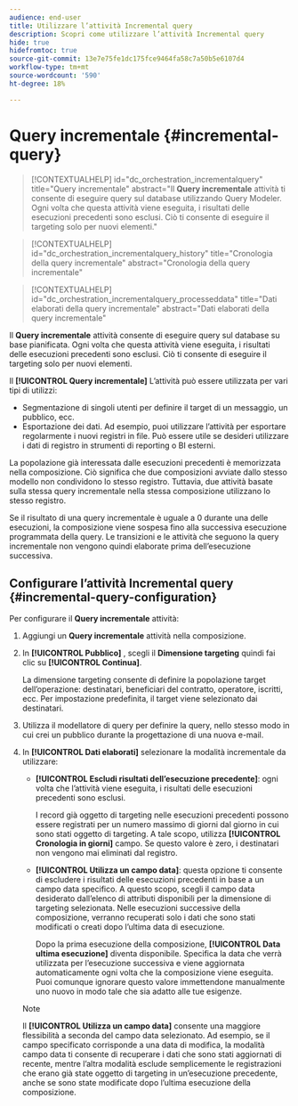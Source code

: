 ```yaml
---
audience: end-user
title: Utilizzare l’attività Incremental query
description: Scopri come utilizzare l’attività Incremental query
hide: true
hidefromtoc: true
source-git-commit: 13e7e75fe1dc175fce9464fa58c7a50b5e6107d4
workflow-type: tm+mt
source-wordcount: '590'
ht-degree: 18%

---
```


# Query incrementale {#incremental-query}

>[!CONTEXTUALHELP]
>id="dc_orchestration_incrementalquery"
>title="Query incrementale"
>abstract="Il **Query incrementale** attività ti consente di eseguire query sul database utilizzando Query Modeler. Ogni volta che questa attività viene eseguita, i risultati delle esecuzioni precedenti sono esclusi. Ciò ti consente di eseguire il targeting solo per nuovi elementi."

>[!CONTEXTUALHELP]
>id="dc_orchestration_incrementalquery_history"
>title="Cronologia della query incrementale"
>abstract="Cronologia della query incrementale"

>[!CONTEXTUALHELP]
>id="dc_orchestration_incrementalquery_processeddata"
>title="Dati elaborati della query incrementale"
>abstract="Dati elaborati della query incrementale"

Il **Query incrementale** attività consente di eseguire query sul database su base pianificata. Ogni volta che questa attività viene eseguita, i risultati delle esecuzioni precedenti sono esclusi. Ciò ti consente di eseguire il targeting solo per nuovi elementi.

Il **[!UICONTROL Query incrementale]** L’attività può essere utilizzata per vari tipi di utilizzi:

* Segmentazione di singoli utenti per definire il target di un messaggio, un pubblico, ecc.
* Esportazione dei dati. Ad esempio, puoi utilizzare l’attività per esportare regolarmente i nuovi registri in file. Può essere utile se desideri utilizzare i dati di registro in strumenti di reporting o BI esterni.

La popolazione già interessata dalle esecuzioni precedenti è memorizzata nella composizione. Ciò significa che due composizioni avviate dallo stesso modello non condividono lo stesso registro. Tuttavia, due attività basate sulla stessa query incrementale nella stessa composizione utilizzano lo stesso registro.

Se il risultato di una query incrementale è uguale a 0 durante una delle esecuzioni, la composizione viene sospesa fino alla successiva esecuzione programmata della query. Le transizioni e le attività che seguono la query incrementale non vengono quindi elaborate prima dell’esecuzione successiva.

## Configurare l’attività Incremental query {#incremental-query-configuration}

Per configurare il **Query incrementale** attività:

1. Aggiungi un **Query incrementale** attività nella composizione.

1. In **[!UICONTROL Pubblico]** , scegli il **Dimensione targeting** quindi fai clic su **[!UICONTROL Continua]**.

   La dimensione targeting consente di definire la popolazione target dell’operazione: destinatari, beneficiari del contratto, operatore, iscritti, ecc. Per impostazione predefinita, il target viene selezionato dai destinatari. <!--[Learn more about targeting dimensions](../../audience/about-recipients.md#targeting-dimensions)-->

1. Utilizza il modellatore di query per definire la query, nello stesso modo in cui crei un pubblico durante la progettazione di una nuova e-mail. <!--[Learn how to work with the query modeler](../../query/query-modeler-overview.md)-->

1. In **[!UICONTROL Dati elaborati]** selezionare la modalità incrementale da utilizzare:

   * **[!UICONTROL Escludi risultati dell’esecuzione precedente]**: ogni volta che l’attività viene eseguita, i risultati delle esecuzioni precedenti sono esclusi.

     I record già oggetto di targeting nelle esecuzioni precedenti possono essere registrati per un numero massimo di giorni dal giorno in cui sono stati oggetto di targeting. A tale scopo, utilizza **[!UICONTROL Cronologia in giorni]** campo. Se questo valore è zero, i destinatari non vengono mai eliminati dal registro.

   * **[!UICONTROL Utilizza un campo data]**: questa opzione ti consente di escludere i risultati delle esecuzioni precedenti in base a un campo data specifico. A questo scopo, scegli il campo data desiderato dall’elenco di attributi disponibili per la dimensione di targeting selezionata. Nelle esecuzioni successive della composizione, verranno recuperati solo i dati che sono stati modificati o creati dopo l’ultima data di esecuzione.

     Dopo la prima esecuzione della composizione, **[!UICONTROL Data ultima esecuzione]** diventa disponibile. Specifica la data che verrà utilizzata per l’esecuzione successiva e viene aggiornata automaticamente ogni volta che la composizione viene eseguita. Puoi comunque ignorare questo valore immettendone manualmente uno nuovo in modo tale che sia adatto alle tue esigenze.

   >[!NOTE]
   >
   >Il **[!UICONTROL Utilizza un campo data]** consente una maggiore flessibilità a seconda del campo data selezionato. Ad esempio, se il campo specificato corrisponde a una data di modifica, la modalità campo data ti consente di recuperare i dati che sono stati aggiornati di recente, mentre l’altra modalità esclude semplicemente le registrazioni che erano già state oggetto di targeting in un’esecuzione precedente, anche se sono state modificate dopo l’ultima esecuzione della composizione.

<!--

## Example {#incremental-query-example}

The following example shows the configuration of a workflow which filters every week the profiles in the Adobe Campaign database that are subscribed to the Yoga Newsletter service, to send them a welcome email.

![](../assets/incremental-query-example.png)

The workflow is made up of the following elements:

* A **[!UICONTROL Scheduler]** activity, to execute the workflow every Monday at 6 am.
* An **[!UICONTROL Incremental query]** activity, which targets all of the current subscribers during the first execution, then only the new subscribers of that week during the following executions.
* An **[!UICONTROL Email delivery]** activity.
-->
